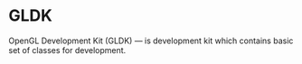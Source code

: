 # GLDK
OpenGL Development Kit (GLDK) — is development kit which contains basic set of classes for development.
